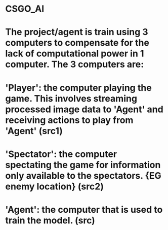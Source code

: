 # CSGO_AI

# The project/agent is train using 3 computers to compensate for the lack of computational power in 1 computer. The 3 computers are:
#   'Player': the computer playing the game. This involves streaming processed image data to 'Agent' and receiving actions to play from 'Agent' (src1)
#   'Spectator': the computer spectating the game for information only available to the spectators. {EG enemy location} (src2)
#   'Agent': the computer that is used to train the model. (src)
